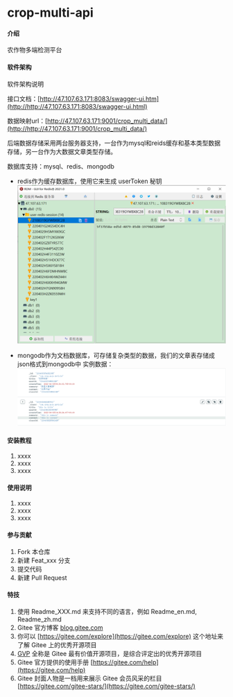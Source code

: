 # crop-multi-api

#### 介绍
农作物多端检测平台

#### 软件架构
软件架构说明

接口文档：[http://47.107.63.171:8083/swagger-ui.htm](http://http://47.107.63.171:8083/swagger-ui.html)

数据映射url：[http://47.107.63.171:9001/crop_multi_data/](http://http://47.107.63.171:9001/crop_multi_data/)

后端数据存储采用两台服务器支持，一台作为mysql和reids缓存和基本类型数据存储，另一台作为大数据文章类型存储。

数据库支持：mysql、redis、mongodb

- redis作为缓存数据库，使用它来生成 userToken 秘钥
![输入图片说明](crop-multi-api/img/%E7%BC%93%E5%AD%98%E7%B1%BB%E5%9E%8B%E6%95%B0%E6%8D%AE%E5%AE%9E%E4%BE%8B%E5%9B%BE.png)

- mongodb作为文档数据库，可存储复杂类型的数据，我们的文章表存储成json格式到mongodb中
实例数据：
![输入图片说明](crop-multi-api/img/%E6%96%87%E6%A1%A3%E7%B1%BB%E5%9E%8B%E5%AE%9E%E4%BE%8B%E5%9B%BE.png)


#### 安装教程

1.  xxxx
2.  xxxx
3.  xxxx

#### 使用说明

1.  xxxx
2.  xxxx
3.  xxxx
 
#### 参与贡献

1.  Fork 本仓库
2.  新建 Feat_xxx 分支
3.  提交代码
4.  新建 Pull Request



#### 特技

1.  使用 Readme\_XXX.md 来支持不同的语言，例如 Readme\_en.md, Readme\_zh.md
2.  Gitee 官方博客 [blog.gitee.com](https://blog.gitee.com)
3.  你可以 [https://gitee.com/explore](https://gitee.com/explore) 这个地址来了解 Gitee 上的优秀开源项目
4.  [GVP](https://gitee.com/gvp) 全称是 Gitee 最有价值开源项目，是综合评定出的优秀开源项目
5.  Gitee 官方提供的使用手册 [https://gitee.com/help](https://gitee.com/help)
6.  Gitee 封面人物是一档用来展示 Gitee 会员风采的栏目 [https://gitee.com/gitee-stars/](https://gitee.com/gitee-stars/)
